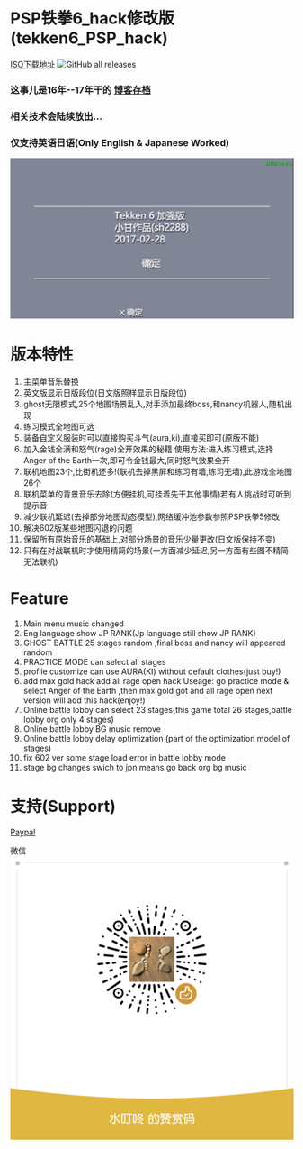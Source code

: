 # PSP铁拳6_hack修改版(tekken6_PSP_hack)
[ISO下载地址](https://github.com/sh2288/tekken6_PSP_hack/releases)
![GitHub all releases](https://img.shields.io/github/downloads/sh2288/tekken6_PSP_hack/total?label=Downloads)
### 这事儿是16年--17年干的 [博客存档](https://blog.sina.com.cn/sh2288)
### 相关技术会陆续放出...
### 仅支持英语日语(Only English & Japanese Worked)
![](img/ULUS10466_00000.jpg)
# 版本特性

1. 主菜单音乐替换
2. 英文版显示日版段位(日文版照样显示日版段位)
3. ghost无限模式,25个地图场景乱入,对手添加最终boss,和nancy机器人,随机出现
4. 练习模式全地图可选
5. 装备自定义服装时可以直接购买斗气(aura,ki),直接买即可(原版不能) 
6. 加入金钱全满和怒气(rage)全开效果的秘籍
使用方法:进入练习模式,选择Anger of the Earth一次,即可令金钱最大,同时怒气效果全开
7. 联机地图23个,比街机还多!(联机去掉黑屏和练习有墙,练习无墙),此游戏全地图26个
8. 联机菜单的背景音乐去除(方便挂机,可挂着先干其他事情)若有人挑战时可听到提示音
9. 减少联机延迟(去掉部分地图动态模型),网络缓冲池参数参照PSP铁拳5修改 
10. 解决602版某些地图闪退的问题
11. 保留所有原始音乐的基础上,对部分场景的音乐少量更改(日文版保持不变)
12. 只有在对战联机时才使用精简的场景(一方面减少延迟,另一方面有些图不精简无法联机)
# Feature
1. Main menu music changed
2. Eng language show JP RANK(Jp language still show JP RANK)
3. GHOST BATTLE 25 stages random ,final boss and nancy will appeared random
4. PRACTICE MODE can select all stages
5. profile customize can use AURA(KI) without default clothes(just buy!)
6. add max gold hack add all rage open hack
Useage:
go practice mode & select Anger of the Earth ,then max gold got and all rage open
next version will add this hack(enjoy!)
7. Online battle lobby can select 23 stages(this game total 26 stages,battle lobby org only 4 stages)
8. Online battle lobby BG music remove
9. Online battle lobby delay optimization (part of the optimization model of stages)
10. fix 602 ver some stage load error in battle lobby mode
11. stage bg changes swich to jpn means go back org bg music

# 支持(Support)
[Paypal](https://paypal.me/sh228800?country.x=C2&locale.x=zh_XC)

微信
![](img/QQ%E5%9B%BE%E7%89%8720230621092407.png)
